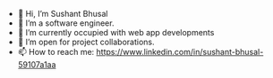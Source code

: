 - 👋 Hi, I’m Sushant Bhusal
- 👀 I’m a software engineer.
- 🌱 I’m currently occupied with web app developments 
- 💞️ I’m open for project collaborations.
- 📫 How to reach me: https://www.linkedin.com/in/sushant-bhusal-59107a1aa 

<!---
sushant0-0/sushant0-0 is a ✨ special ✨ repository because its `README.md` (this file) appears on your GitHub profile.
You can click the Preview link to take a look at your changes.
--->
